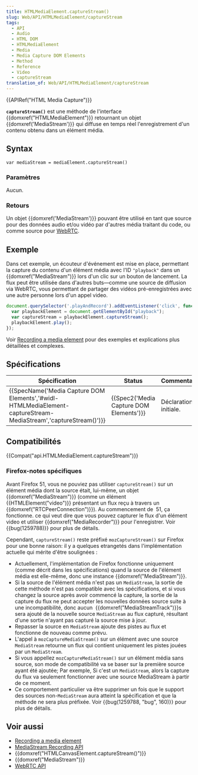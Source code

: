 ```yaml
---
title: HTMLMediaElement.captureStream()
slug: Web/API/HTMLMediaElement/captureStream
tags:
  - API
  - Audio
  - HTML DOM
  - HTMLMediaElement
  - Media
  - Media Capture DOM Elements
  - Method
  - Reference
  - Video
  - captureStream
translation_of: Web/API/HTMLMediaElement/captureStream
---
```

{{APIRef("HTML Media Capture")}}

**`captureStream()`** est une méthode de l'interface {{domxref("HTMLMediaElement")}} retournant un objet {{domxref('MediaStream')}} qui diffuse en temps réel l'enregistrement d'un contenu obtenu dans un élément média.

## Syntax

    var mediaStream = mediaElement.captureStream()

### Paramètres

Aucun.

### Retours

Un objet {{domxref('MediaStream')}} pouvant être utilisé en tant que source pour des données audio et/ou vidéo par d'autres média traitant du code, ou comme source pour [WebRTC](/en-US/docs/Glossary/WebRTC).

## Exemple

Dans cet exemple, un écouteur d'événement est mise en place, permettant la capture du contenu d'un élément média avec l'ID `"playback"` dans un {{domxref("MediaStream")}} lors d'un clic sur un bouton de lancement. La flux peut être utilisée dans d'autres buts—comme une source de diffusion via WebRTC, vous permettant de partager des vidéos pré-enregistrées avec une autre personne lors d'un appel video.

```js
document.querySelector('.playAndRecord').addEventListener('click', function() {
  var playbackElement = document.getElementById("playback");
  var captureStream = playbackElement.captureStream();
  playbackElement.play();
});
```

Voir [Recording a media element](/en-US/docs/Web/API/MediaStream_Recording_API/Recording_a_media_element) pour des exemples et explications plus détaillées et complexes.

## Spécifications

| Spécification                                                                                                                                        | Status                                               | Commentaire           |
| ---------------------------------------------------------------------------------------------------------------------------------------------------- | ---------------------------------------------------- | --------------------- |
| {{SpecName('Media Capture DOM Elements','#widl-HTMLMediaElement-captureStream-MediaStream','captureStream()')}} | {{Spec2('Media Capture DOM Elements')}} | Déclaration initiale. |

## Compatibilités

{{Compat("api.HTMLMediaElement.captureStream")}}

### Firefox-notes spécifiques

Avant Firefox 51, vous ne pouviez pas utiliser `captureStream()` sur un élément média dont la source était, lui-même, un objet {{domxref("MediaStream")}} (comme un élément {{HTMLElement("video")}} présentant un flux reçu à travers un {{domxref("RTCPeerConnection")}}). Au commencement de  51, ça fonctionne. ce qui veut dire que vous pouvez capturer le flux d'un élément video et utiliser {{domxref("MediaRecorder")}} pour l'enregistrer. Voir {{bug(1259788)}} pour plus de détails.

Cependant, `captureStream()` reste préfixé `mozCaptureStream()` sur Firefox pour une bonne raison: il y a quelques etrangetés dans l'implémentation actuelle qui mérite d'être soulignées :

- Actuellement, l'implémentation de Firefox fonctionne uniquement (comme décrit dans les spécifications) quand la source de l'élément média est elle-même, donc une instance {{domxref("MediaStream")}}.
- Si la source de l'élément média n'est pas un `MediaStream`, la sortie de cette méthode n'est pas compatible avec les spécifications, et si vous changez la source après avoir commencé la capture, la sortie de la capture du flux ne peut accepter les nouvelles données source suite à une incompatibilité, donc aucun  {{domxref("MediaStreamTrack")}}s sera ajouté de la nouvelle source `MediaStream` au flux capturé, résultant d'une sortie n'ayant pas capturé la source mise à jour.
- Repasser la source en `MediaStream` ajoute des pistes au flux et fonctionne de nouveau comme prévu.
- L'appel à `mozCaptureMediaStream()` sur un élément avec une source `MediaStream` retourne un flux qui contient uniquement les pistes jouées par un `MediaStream`.
- Si vous appellez `mozCaptureMediaStream()` sur un élément média sans source, son mode de compatibilité va se baser sur la première source ayant été ajoutée; Par exemple, Si c'est un `MediaStream`, alors la capture du flux va seulement fonctionner avec une source MediaStream à partir de ce moment.
- Ce comportement particulier va être supprimer un fois que le support des sources non-`MediaStream` aura atteint la spécification et que la méthode ne sera plus préfixée. Voir {{bug(1259788, "bug", 160)}} pour plus de détails.

## Voir aussi

- [Recording a media element](/en-US/docs/Web/API/MediaStream_Recording_API/Recording_a_media_element)
- [MediaStream Recording API](/en-US/docs/Web/API/MediaStream_Recording_API)
- {{domxref("HTMLCanvasElement.captureStream()")}}
- {{domxref("MediaStream")}}
- [WebRTC API](/en-US/docs/Web/API/WebRTC_API)
